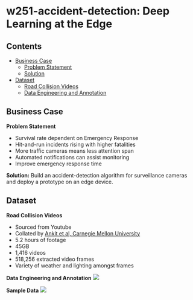

# w251-accident-detection: Deep Learning at the Edge
## Contents
* [Business Case](#Business-Case)
  * [Problem Statement](#Problem-Statement)
  * [Solution](#Solution)
* [Dataset](#Dataset)
  * [Road Collision Videos](#Road-Collision-Videos)
  * [Data Engineering and Annotation](#Data-Engineering-and-Annotation)

## Business Case
**Problem Statement**
* Survival rate dependent on Emergency Response
* Hit-and-run incidents rising with higher fatalities
* More traffic cameras means less attention span
* Automated notifications can assist monitoring
* Improve emergency response time

**Solution:** Build an accident-detection algorithm for surveillance cameras and deploy a prototype on an edge device.

## Dataset

**Road Collision Videos**
* Sourced from Youtube
* Collated by [Ankit et al, Carnegie Mellon University](https://www.researchgate.net/publication/327732949_Accident_Forecasting_in_CCTV_Traffic_Camera_Videos)
* 5.2 hours of footage
* 45GB
* 1,416 videos
* 518,256 extracted video frames
* Variety of weather and lighting amongst frames

**Data Engineering and Annotation**
![](https://raw.githubusercontent.com/saifrais/w251-accident-detection/master/images/dataflow.png)

**Sample Data**
![](https://raw.githubusercontent.com/saifrais/w251-accident-detection/master/images/sample_data.png)
